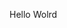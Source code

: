 Hello Wolrd


































































































































































































































































































































































































































































































































































































































































































































































































































































































































































































































































































































































































































































































































































































































































































































































































































































































































































































































































































































































































































































































































































































































































































































































































































































































































































































































































































































































































































































































































































































































































































































































































































































































































































































































































































































































































































































































































































































































































































































































































































































































































































































































































































































































